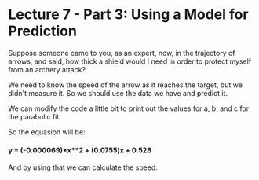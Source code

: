 # Lecture 7 - Part 3: Using a Model for Prediction

Suppose someone came to you, as an expert, now, in the trajectory of
arrows, and said, how thick a shield would I need in order to protect
myself from an archery attack?

We need to know the speed of the arrow as it reaches the target, but we didn't measure it. So we should use the data we have and predict it.

We can modify the code a little bit to print out the values for a, b, and c
for the parabolic fit.

So the equasion will be:
#### y = (-0.000069)*x**2 + (0.0755)x + 0.528

And by using that we can calculate the speed.


